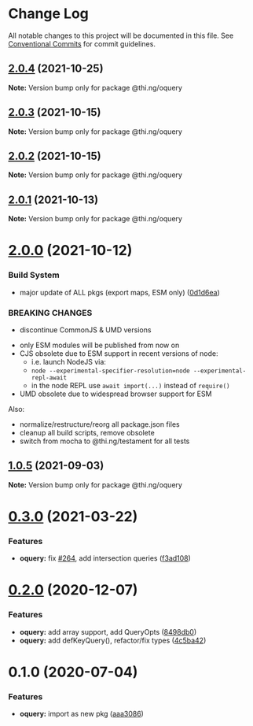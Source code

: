 # Change Log

All notable changes to this project will be documented in this file.
See [Conventional Commits](https://conventionalcommits.org) for commit guidelines.

## [2.0.4](https://github.com/thi-ng/umbrella/compare/@thi.ng/oquery@2.0.3...@thi.ng/oquery@2.0.4) (2021-10-25)

**Note:** Version bump only for package @thi.ng/oquery





## [2.0.3](https://github.com/thi-ng/umbrella/compare/@thi.ng/oquery@2.0.2...@thi.ng/oquery@2.0.3) (2021-10-15)

**Note:** Version bump only for package @thi.ng/oquery





## [2.0.2](https://github.com/thi-ng/umbrella/compare/@thi.ng/oquery@2.0.1...@thi.ng/oquery@2.0.2) (2021-10-15)

**Note:** Version bump only for package @thi.ng/oquery





## [2.0.1](https://github.com/thi-ng/umbrella/compare/@thi.ng/oquery@2.0.0...@thi.ng/oquery@2.0.1) (2021-10-13)

**Note:** Version bump only for package @thi.ng/oquery





# [2.0.0](https://github.com/thi-ng/umbrella/compare/@thi.ng/oquery@1.0.5...@thi.ng/oquery@2.0.0) (2021-10-12)


### Build System

* major update of ALL pkgs (export maps, ESM only) ([0d1d6ea](https://github.com/thi-ng/umbrella/commit/0d1d6ea9fab2a645d6c5f2bf2591459b939c09b6))


### BREAKING CHANGES

* discontinue CommonJS & UMD versions

- only ESM modules will be published from now on
- CJS obsolete due to ESM support in recent versions of node:
  - i.e. launch NodeJS via:
  - `node --experimental-specifier-resolution=node --experimental-repl-await`
  - in the node REPL use `await import(...)` instead of `require()`
- UMD obsolete due to widespread browser support for ESM

Also:
- normalize/restructure/reorg all package.json files
- cleanup all build scripts, remove obsolete
- switch from mocha to @thi.ng/testament for all tests






##  [1.0.5](https://github.com/thi-ng/umbrella/compare/@thi.ng/oquery@1.0.4...@thi.ng/oquery@1.0.5) (2021-09-03) 

**Note:** Version bump only for package @thi.ng/oquery 

#  [0.3.0](https://github.com/thi-ng/umbrella/compare/@thi.ng/oquery@0.2.11...@thi.ng/oquery@0.3.0) (2021-03-22) 

###  Features 

- **oquery:** fix [#264](https://github.com/thi-ng/umbrella/issues/264), add intersection queries ([f3ad108](https://github.com/thi-ng/umbrella/commit/f3ad1083645076c8a1bd38f7152345e25ab581f1)) 

#  [0.2.0](https://github.com/thi-ng/umbrella/compare/@thi.ng/oquery@0.1.15...@thi.ng/oquery@0.2.0) (2020-12-07) 

###  Features 

- **oquery:** add array support, add QueryOpts ([8498db0](https://github.com/thi-ng/umbrella/commit/8498db037216a6ebcd15cb76a141fedc88feecf3)) 
- **oquery:** add defKeyQuery(), refactor/fix types ([4c5ba42](https://github.com/thi-ng/umbrella/commit/4c5ba4256c3b56f4d1e70069675e39f26ac11887)) 

#  0.1.0 (2020-07-04) 

###  Features 

- **oquery:** import as new pkg ([aaa3086](https://github.com/thi-ng/umbrella/commit/aaa30865d3318c06ab8f32862058a06af89ec8cc))
